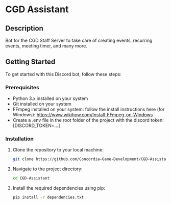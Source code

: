 # CGD Assistant

## Description

Bot for the CGD Staff Server to take care of creating events, recurring events, meeting timer, and many more.

## Getting Started

To get started with this Discord bot, follow these steps:

### Prerequisites

- Python 3.x installed on your system
- Git installed on your system
- FFmpeg installed on your system: follow the install instructions here (for Windows): https://www.wikihow.com/Install-FFmpeg-on-Windows
- Create a .env file in the root folder of the project with the discord token: [DISCORD_TOKEN=...]

### Installation

1. Clone the repository to your local machine:

   ```sh
   git clone https://github.com/Concordia-Game-Development/CGD-Assistant

   ```

2. Navigate to the project directory:

   ```sh
   cd CGD-Assistant

   ```

3. Install the required dependencies using pip:
   ```sh
   pip install -r dependencies.txt
   ```
